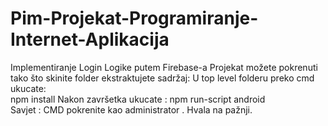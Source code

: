 # Pim-Projekat-Programiranje-Internet-Aplikacija
Implementiranje Login Logike putem Firebase-a
Projekat možete pokrenuti tako što skinite folder ekstraktujete sadržaj:
U top level folderu preko cmd ukucate: <br>
npm install 
Nakon završetka ukucate :
npm run-script android <br>
Savjet : CMD pokrenite kao administrator .
Hvala na pažnji.
